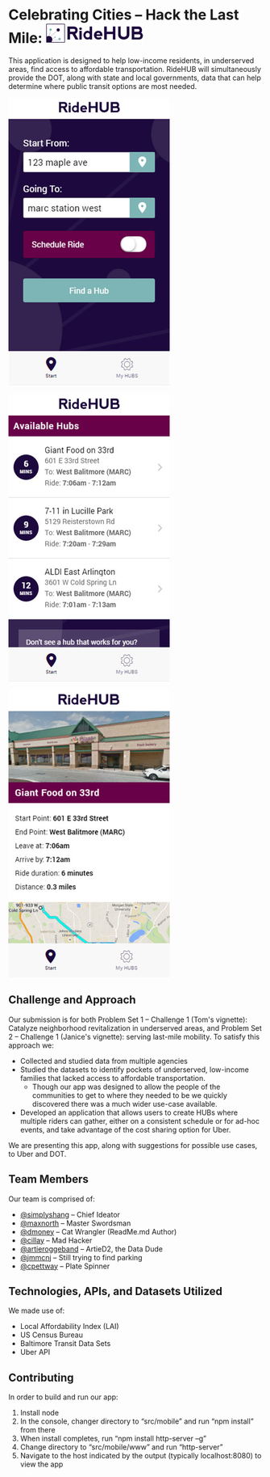 # Celebrating Cities – Hack the Last Mile: ![RideHUB](/src/mobile/www/img/logo-ridehub.png)

This application is designed to help low-income residents, in underserved areas, find access to affordable transportation. RideHUB will simultaneously provide the DOT, along with state and local governments, data that can help determine where public transit options are most needed.

![Screenshots1](/src/ScreenShots/ridehub-ss-home.jpg)

![Screenshots2](/src/ScreenShots/ridehub-ss-hublist.jpg)

![Screenshots3](/src/ScreenShots/ridehub-ss-hubdetail.jpg)


## Challenge and Approach

Our submission is for both Problem Set 1 – Challenge 1 (Tom's vignette): Catalyze neighborhood revitalization in underserved areas, and Problem Set 2 – Challenge 1 (Janice's vignette): serving last-mile mobility. To satisfy this approach we:

- Collected and studied data from multiple agencies
- Studied the datasets to identify pockets of underserved, low-income families that lacked access to affordable transportation.
  - Though our app was designed to allow the people of the communities to get to where they needed to be we quickly discovered there was a much wider use-case available.
- Developed an application that allows users to create HUBs where multiple riders can gather, either on a consistent schedule or for ad-hoc events, and take advantage of the cost sharing option for Uber.

We are presenting this app, along with suggestions for possible use cases, to Uber and DOT.

## Team Members

Our team is comprised of:

- [@simplyshang](https://github.com/simplyshang) – Chief Ideator
- [@maxnorth](https://github.com/maxnorth) – Master Swordsman
- [@dmoney](https://www.linkedin.com/in/drenee123) – Cat Wrangler (ReadMe.md Author)
- [@cillay](https://github.com/cillay) – Mad Hacker
- [@artieroggeband](https://github.com/artieroggeband) – ArtieD2, the Data Dude
- [@jmmcnj](https://github.com/jmmcnj) – Still trying to find parking
- [@cpettway](https://www.linkedin.com/in/cpettway) – Plate Spinner

## Technologies, APIs, and Datasets Utilized

We made use of:

- Local Affordability Index (LAI)
- US Census Bureau
- Baltimore Transit Data Sets
- Uber API

## Contributing

In order to build and run our app:  
1. Install node  
2. In the console, changer directory to “src/mobile” and run “npm install” from there  
3. When install completes, run “npm install http-server –g”  
4. Change directory to “src/mobile/www” and run “http-server”
5. Navigate to the host indicated by the output (typically localhost:8080) to view the app  
